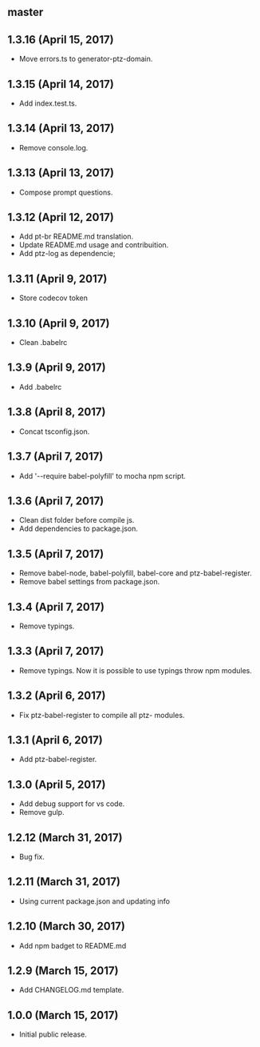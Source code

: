 ## master


## 1.3.16 (April 15, 2017)

* Move errors.ts to generator-ptz-domain.

## 1.3.15 (April 14, 2017)

* Add index.test.ts.

## 1.3.14 (April 13, 2017)

* Remove console.log.

## 1.3.13 (April 13, 2017)

* Compose prompt questions.

## 1.3.12 (April 12, 2017)

* Add pt-br README.md translation.
* Update README.md usage and contribuition.
* Add ptz-log as dependencie;

## 1.3.11 (April 9, 2017)

* Store codecov token

## 1.3.10 (April 9, 2017)

* Clean .babelrc

## 1.3.9 (April 9, 2017)

* Add .babelrc

## 1.3.8 (April 8, 2017)

* Concat tsconfig.json.

## 1.3.7 (April 7, 2017)

* Add '--require babel-polyfill' to mocha npm script.

## 1.3.6 (April 7, 2017)

* Clean dist folder before compile js.
* Add dependencies to package.json.

## 1.3.5 (April 7, 2017)

* Remove babel-node, babel-polyfill, babel-core and ptz-babel-register.
* Remove babel settings from package.json.

## 1.3.4 (April 7, 2017)

* Remove typings.

## 1.3.3 (April 7, 2017)

* Remove typings. Now it is possible to use typings throw npm modules.

## 1.3.2 (April 6, 2017)

* Fix ptz-babel-register to compile all ptz- modules.

## 1.3.1 (April 6, 2017)

* Add ptz-babel-register.

## 1.3.0 (April 5, 2017)

* Add debug support for vs code.
* Remove gulp.

## 1.2.12 (March 31, 2017)

* Bug fix.

## 1.2.11 (March 31, 2017)

* Using current package.json and updating info

## 1.2.10 (March 30, 2017)

* Add npm badget to README.md

## 1.2.9 (March 15, 2017)

* Add CHANGELOG.md template.

## 1.0.0 (March 15, 2017)

* Initial public release.
